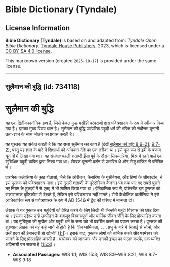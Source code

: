 # Bible Dictionary (Tyndale)

## License Information

**Bible Dictionary (Tyndale)** is based on and adapted from: _Tyndale Open Bible Dictionary_, [Tyndale House Publishers](https://tyndaleopenresources.com/), 2023, which is licensed under a [CC BY-SA 4.0 license](https://creativecommons.org/licenses/by-sa/4.0/legalcode.en).

This markdown version (created `2025-10-17`) is provided under the same license.



--------------------------------

## सुलैमान की बुद्धि (id: 734118)

सुलैमान की बुद्धि
=================

यह एक द्वितीयकानोनिक ग्रंथ है, जिसे केवल कुछ मसीही परंपराओं द्वारा पवित्रशास्त्र के रूप में स्वीकार किया गया है। इसका मुख्य विषय ज्ञान है। सुलैमान की बुद्धि पारंपरिक यहूदी धर्म की भक्ति को सर्वोत्तम यूनानी तत्व\-ज्ञान के साथ जोड़ने का प्रयास करती है।

यह पुस्तक यह संकेत करती है कि यह राजा सुलैमान का कार्य है (देखें [सुलैमान की बुद्धि 8:9–21](https://ref.ly/Wis8:9-Wis8:21); [9:7–2](https://ref.ly/Wis9:7-Wis9:18)), परंतु यह ज्ञान के बारे में शिक्षाओं को अधिकार देने का एक तरीका था। इसे मूल रूप से इब्री के बजाय यूनानी में लिखा गया था। यह संभवतः पहली शताब्दी ईसा पूर्व के दौरान सिकन्दरिया, मिस्र में रहने वाले एक सुशिक्षित यहूदी व्यक्ति द्वारा लिखा गया था। लेखक यूनानी दर्शन से प्रभावित थे और सेप्टुआजिंट से परिचित थे।

प्रारंभिक कलीसिया के कुछ पिताओं, जैसे कि ओरीजन, कैसरिया के यूसेबियस, और हिप्पो के ऑगस्टीन, ने इस पुस्तक को पवित्रशास्त्र माना। इसे दूसरी शताब्दी के मुरेटोरियन कैनन (अब तक पाए गए सबसे पुराने नए नियम के टुकड़ों में से एक) में भी शामिल किया गया था। ऐतिहासिक रूप से, प्रोटेस्टेंट इस पुस्तक को सकारात्मक दृष्टिकोण से देखते हैं, लेकिन इसे पवित्रशास्त्र नहीं मानते। रोमी कैथोलिक कलीसिया ने इसे आधिकारिक रूप से पवित्रशास्त्र के रूप में AD 1546 में ट्रेंट की परिषद में मान्यता दी।

लेखक ने यह पुस्तक उन यहूदियों को प्रेरित करने के लिए लिखी थी जिन्होंने यहूदी विश्वास को छोड़ दिया था। इसका उद्देश्य उन्हें उत्पीड़न के बावजूद विश्वासपूर्ण और धार्मिक जीवन जीने के लिए प्रोत्साहित करना था। यह मूर्तिपूजा की मूर्खता और यहूदी धर्म के सत्य को भी प्रदर्शित करने का प्रयास करता है। पुस्तक की शुरुआत लेखक को यह कहे जाने से होती है कि “प्रेम धार्मिकता, . . . प्रभु के बारे में सिधाई से सोचो, और उन्हें हृदय की ईमानदारी से खोजो” ([1:1](https://ref.ly/Wis1:1))। इसके बाद, पुस्तक लोगों को धार्मिक बनने और परमेश्वर को जानने के लिए प्रोत्साहित करती है। परमेश्वर को जानकर और उनकी इच्छा का पालन करके, एक व्यक्ति अविनाशी बन सकता है ([15:3](https://ref.ly/Wis15:3))।

* **Associated Passages:** WIS 1:1; WIS 15:3; WIS 8:9–WIS 8:21; WIS 9:7–WIS 9:18

